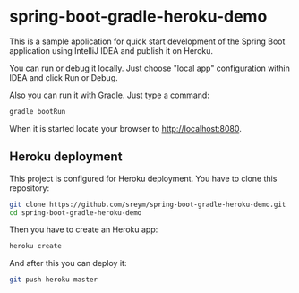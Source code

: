# spring-boot-gradle-heroku-demo

This is a sample application for quick start development of the Spring Boot application using IntelliJ IDEA and publish it on Heroku.

You can run or debug it locally. Just choose "local app" configuration within IDEA and click Run or Debug.

Also you can run it with Gradle. Just type a command:
```bash
gradle bootRun
```

When it is started locate your browser to [http://localhost:8080](http://localhost:8080).

## Heroku deployment

This project is configured for Heroku deployment. You have to clone this repository:
```bash
git clone https://github.com/sreym/spring-boot-gradle-heroku-demo.git
cd spring-boot-gradle-heroku-demo
```

Then you have to create an Heroku app:
```bash
heroku create
```

And after this you can deploy it:
```bash
git push heroku master
```
